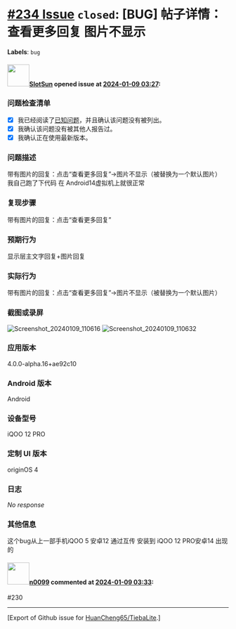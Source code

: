 # [\#234 Issue](https://github.com/HuanCheng65/TiebaLite/issues/234) `closed`: [BUG] 帖子详情：查看更多回复 图片不显示
**Labels**: `bug`


#### <img src="https://avatars.githubusercontent.com/u/20356305?u=73127cb0bdeb83da2e91ed87082952f71441c520&v=4" width="50">[SlotSun](https://github.com/SlotSun) opened issue at [2024-01-09 03:27](https://github.com/HuanCheng65/TiebaLite/issues/234):

### 问题检查清单

- [X] 我已经阅读了[已知问题](https://github.com/HuanCheng65/TiebaLite/discussions/214)，并且确认该问题没有被列出。
- [X] 我确认该问题没有被其他人报告过。
- [X] 我确认正在使用最新版本。

### 问题描述

带有图片的回复：点击“查看更多回复”->图片不显示（被替换为一个默认图片） 我自己跑了下代码 在 Android14虚拟机上就很正常

### 复现步骤

带有图片的回复：点击“查看更多回复”

### 预期行为

显示层主文字回复+图片回复

### 实际行为

带有图片的回复：点击“查看更多回复”->图片不显示（被替换为一个默认图片）

### 截图或录屏


![Screenshot_20240109_110616](https://github.com/HuanCheng65/TiebaLite/assets/20356305/be358c9b-0798-42cb-91f6-e14c0e47938a)
![Screenshot_20240109_110632](https://github.com/HuanCheng65/TiebaLite/assets/20356305/04cd1efe-7470-4715-bfb3-c3641802291e)





### 应用版本

4.0.0-alpha.16+ae92c10

### Android 版本

Android

### 设备型号

iQOO 12 PRO

### 定制 UI 版本

originOS 4 

### 日志

_No response_

### 其他信息

这个bug从上一部手机iQOO 5 安卓12 通过互传 安装到 iQOO 12 PRO安卓14 出现的

#### <img src="https://avatars.githubusercontent.com/u/13030387?u=b18d797ff4ab4819de469d0e4928e00ed95caf26&v=4" width="50">[n0099](https://github.com/n0099) commented at [2024-01-09 03:33](https://github.com/HuanCheng65/TiebaLite/issues/234#issuecomment-1882344745):

#230


-------------------------------------------------------------------------------



[Export of Github issue for [HuanCheng65/TiebaLite](https://github.com/HuanCheng65/TiebaLite).]
